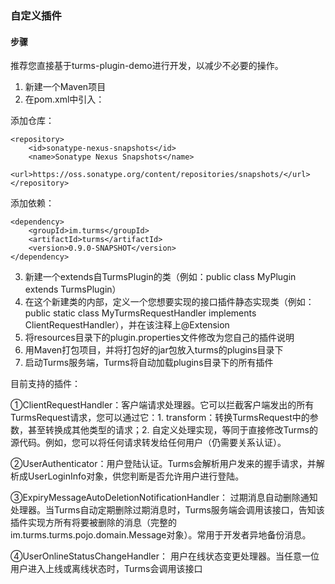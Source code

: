### 自定义插件

#### 步骤

推荐您直接基于turms-plugin-demo进行开发，以减少不必要的操作。

1. 新建一个Maven项目
2. 在pom.xml中引入：

添加仓库：

```
<repository>
    <id>sonatype-nexus-snapshots</id>
    <name>Sonatype Nexus Snapshots</name>
    <url>https://oss.sonatype.org/content/repositories/snapshots/</url>
</repository>
```

添加依赖：

```
<dependency>
    <groupId>im.turms</groupId>
    <artifactId>turms</artifactId>
    <version>0.9.0-SNAPSHOT</version>
</dependency>
```

3. 新建一个extends自TurmsPlugin的类（例如：public class MyPlugin extends TurmsPlugin）
4. 在这个新建类的内部，定义一个您想要实现的接口插件静态实现类（例如：public static class MyTurmsRequestHandler implements ClientRequestHandler），并在该注释上@Extension
5. 将resources目录下的plugin.properties文件修改为您自己的插件说明
6. 用Maven打包项目，并将打包好的jar包放入turms的plugins目录下
7. 启动Turms服务端，Turms将自动加载plugins目录下的所有插件

目前支持的插件：

①ClientRequestHandler：客户端请求处理器。它可以拦截客户端发出的所有TurmsRequest请求，您可以通过它：1. transform：转换TurmsRequest中的参数，甚至转换成其他类型的请求；2. 自定义处理实现，等同于直接修改Turms的源代码。例如，您可以将任何请求转发给任何用户（仍需要关系认证）。

②UserAuthenticator：用户登陆认证。Turms会解析用户发来的握手请求，并解析成UserLoginInfo对象，供您判断是否允许用户进行登陆。

③ExpiryMessageAutoDeletionNotificationHandler： 过期消息自动删除通知处理器。当Turms自动定期删除过期消息时，Turms服务端会调用该接口，告知该插件实现方所有将要被删除的消息（完整的im.turms.turms.pojo.domain.Message对象）。常用于开发者异地备份消息。

④UserOnlineStatusChangeHandler： 用户在线状态变更处理器。当任意一位用户进入上线或离线状态时，Turms会调用该接口